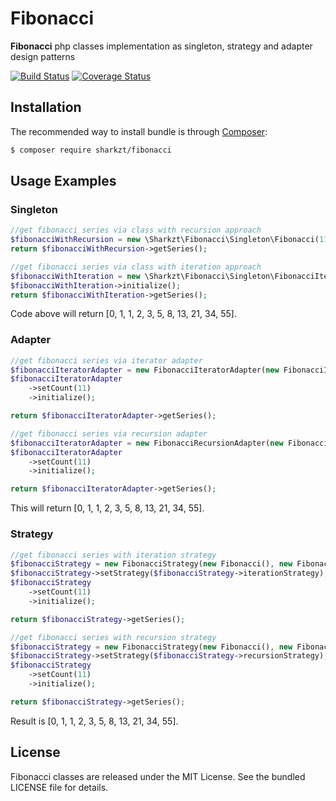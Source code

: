 Fibonacci
===========

**Fibonacci** php classes implementation as singleton, strategy and adapter design patterns

[![Build Status](https://travis-ci.org/sharkzt/Fibonacci.svg?branch=master)](https://travis-ci.org/sharkzt/Fibonacci)
[![Coverage Status](https://coveralls.io/repos/github/Sharkzt/Fibonacci/badge.svg)](https://coveralls.io/github/Sharkzt/Fibonacci)

Installation
------------

The recommended way to install bundle is through
[Composer](http://getcomposer.org/):

```bash
$ composer require sharkzt/fibonacci
```


Usage Examples
--------------

### Singleton

``` php
//get fibonacci series via class with recursion approach
$fibonacciWithRecursion = new \Sharkzt\Fibonacci\Singleton\Fibonacci(11);
return $fibonacciWithRecursion->getSeries();

//get fibonacci series via class with iteration approach 
$fibonacciWithIteration = new \Sharkzt\Fibonacci\Singleton\FibonacciIterator(11);
$fibonacciWithIteration->initialize();
return $fibonacciWithIteration->getSeries();

```

Code above will return [0, 1, 1, 2, 3, 5, 8, 13, 21, 34, 55].

### Adapter

``` php
//get fibonacci series via iterator adapter
$fibonacciIteratorAdapter = new FibonacciIteratorAdapter(new FibonacciIterator());
$fibonacciIteratorAdapter
    ->setCount(11)
    ->initialize();

return $fibonacciIteratorAdapter->getSeries();

//get fibonacci series via recursion adapter
$fibonacciIteratorAdapter = new FibonacciRecursionAdapter(new Fibonacci());
$fibonacciIteratorAdapter
    ->setCount(11)
    ->initialize();

return $fibonacciIteratorAdapter->getSeries();

```

This will return [0, 1, 1, 2, 3, 5, 8, 13, 21, 34, 55].

### Strategy

``` php
//get fibonacci series with iteration strategy
$fibonacciStrategy = new FibonacciStrategy(new Fibonacci(), new FibonacciIterator());
$fibonacciStrategy->setStrategy($fibonacciStrategy->iterationStrategy);
$fibonacciStrategy
    ->setCount(11)
    ->initialize();

return $fibonacciStrategy->getSeries();

//get fibonacci series with recursion strategy
$fibonacciStrategy = new FibonacciStrategy(new Fibonacci(), new FibonacciIterator());
$fibonacciStrategy->setStrategy($fibonacciStrategy->recursionStrategy);
$fibonacciStrategy
    ->setCount(11)
    ->initialize();

return $fibonacciStrategy->getSeries();

```

Result is [0, 1, 1, 2, 3, 5, 8, 13, 21, 34, 55].

License
-------

Fibonacci classes are released under the MIT License. See the bundled LICENSE file for
details.

